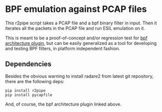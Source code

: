 # BPF emulation against PCAP files

This r2pipe script takes a PCAP file and a bpf binary filter in input. Then it iterates all the packets in the PCAP file and run ESIL emulation on it.

This is meant to be a proof-of-concept and/or regression test for [bpf architecture plugin](https://github.com/mrmacete/r2scripts/tree/master/bpf), but can be easily generalized as a tool for developing and testing BPF filters, in platform independent fashion.

## Dependencies

Besides the obvious warning to install radare2 from latest git repository, there are the following deps:

```
pip install r2pipe
pip install pycapfile
```

And, of course, the bpf architecture plugin linked above.
